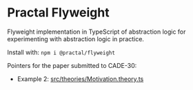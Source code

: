 # Practal Flyweight

Flyweight implementation in TypeScript of abstraction logic 
for experimenting with abstraction logic in practice.

Install with: `npm i @practal/flyweight`

Pointers for the paper submitted to CADE-30:

* Example 2: [src/theories/Motivation.theory.ts](src/theories/Motivation.theory.ts)
